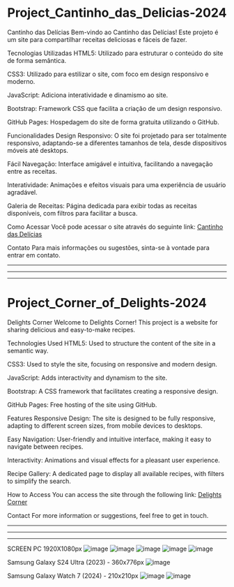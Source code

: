 # Project_Cantinho_das_Delicias-2024 

Cantinho das Delícias
Bem-vindo ao Cantinho das Delícias! Este projeto é um site para compartilhar receitas deliciosas e fáceis de fazer.

Tecnologias Utilizadas
HTML5: Utilizado para estruturar o conteúdo do site de forma semântica.

CSS3: Utilizado para estilizar o site, com foco em design responsivo e moderno.

JavaScript: Adiciona interatividade e dinamismo ao site.

Bootstrap: Framework CSS que facilita a criação de um design responsivo.

GitHub Pages: Hospedagem do site de forma gratuita utilizando o GitHub.

Funcionalidades
Design Responsivo: O site foi projetado para ser totalmente responsivo, adaptando-se a diferentes tamanhos de tela, desde dispositivos móveis até desktops.

Fácil Navegação: Interface amigável e intuitiva, facilitando a navegação entre as receitas.

Interatividade: Animações e efeitos visuais para uma experiência de usuário agradável.

Galeria de Receitas: Página dedicada para exibir todas as receitas disponíveis, com filtros para facilitar a busca.

Como Acessar
Você pode acessar o site através do seguinte link: [Cantinho das Delícias](https://alanoliverdev.github.io/Project_Cantinho_das_Delicias-/)

Contato
Para mais informações ou sugestões, sinta-se à vontade para entrar em contato.

---------------------------------------------------------------------------------------------------------------------------------------------
---------------------------------------------------------------------------------------------------------------------------------------------
---------------------------------------------------------------------------------------------------------------------------------------------
# Project_Corner_of_Delights-2024

Delights Corner
Welcome to Delights Corner! This project is a website for sharing delicious and easy-to-make recipes.

Technologies Used
HTML5: Used to structure the content of the site in a semantic way.

CSS3: Used to style the site, focusing on responsive and modern design.

JavaScript: Adds interactivity and dynamism to the site.

Bootstrap: A CSS framework that facilitates creating a responsive design.

GitHub Pages: Free hosting of the site using GitHub.

Features
Responsive Design: The site is designed to be fully responsive, adapting to different screen sizes, from mobile devices to desktops.

Easy Navigation: User-friendly and intuitive interface, making it easy to navigate between recipes.

Interactivity: Animations and visual effects for a pleasant user experience.

Recipe Gallery: A dedicated page to display all available recipes, with filters to simplify the search.

How to Access
You can access the site through the following link: [Delights Corner](https://alanoliverdev.github.io/Project_Cantinho_das_Delicias-/)

Contact
For more information or suggestions, feel free to get in touch.

---------------------------------------------------------------------------------------------------------------------------------------------
---------------------------------------------------------------------------------------------------------------------------------------------
---------------------------------------------------------------------------------------------------------------------------------------------
SCREEN PC 1920X1080px
![image](https://github.com/user-attachments/assets/3ad06a7a-3141-430b-8e00-7cb57aa5fc37)
![image](https://github.com/user-attachments/assets/3e7042fd-fbeb-4e5f-b9ff-8b9e9b2ef3c1)
![image](https://github.com/user-attachments/assets/f1e8236f-87d7-48ea-9c49-3fd00c596fa0)
![image](https://github.com/user-attachments/assets/60492ae1-223b-4e7f-8ecc-feced12ea75b)
![image](https://github.com/user-attachments/assets/28a4f948-06b4-4548-a5cb-69adafe448b3)



Samsung Galaxy S24 Ultra (2023) - 360x776px
![image](https://github.com/user-attachments/assets/7e52b92a-bcd8-4ee3-b6fd-ffb917a681dc)




Samsung Galaxy Watch 7 (2024) - 210x210px
![image](https://github.com/user-attachments/assets/eea168ab-63be-4966-b222-acc637111920)
![image](https://github.com/user-attachments/assets/4d6d0810-076d-4c50-9f05-4f6a1a76735d)

